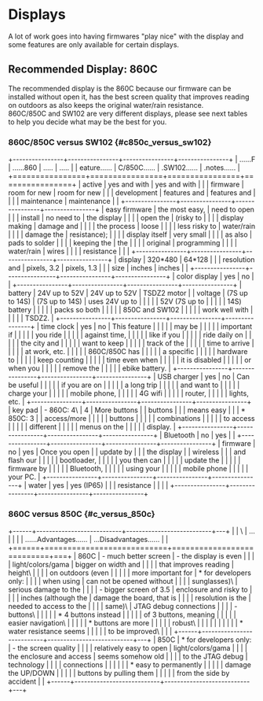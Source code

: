 # Displays

A lot of work goes into having firmwares "play nice" with the display and some features are only available for certain displays.

## Recommended Display: 860C

The recommended display is the 860C because our firmware can
be installed without open it, has the best screen quality that improves
reading on outdoors as also keeps the original water/rain resistance.\
860C/850C and SW102 are very different displays, please see next tables
to help you decide what may be the best for you.

### 860C/850C versus SW102 {#c850c_versus_sw102}

+----------------+----------------+----------------+----------------+
| \...\...F      | \...\...860    | \...\..        | \...\..        |
| eature\...\... | C/850C\...\... | .SW102\...\... | .notes\...\... |
+================+================+================+================+
| active         | yes and with   | yes and with   |                |
| firmware       | room for new   | room for new   |                |
| development    | features and   | features and   |                |
|                | maintenance    | maintenance    |                |
+----------------+----------------+----------------+----------------+
| easy firmware  | the most easy, | need to open   |                |
| install        | no need to     | the display    |                |
|                | open the       | (risky to      |                |
|                | display making | damage and     |                |
|                | the process    | loose          |                |
|                | less risky to  | water/rain     |                |
|                | damage the     | resistance);   |                |
|                | display itself | very small     |                |
|                | as also        | pads to solder |                |
|                | keeping the    | the            |                |
|                | original       | programming    |                |
|                | water/rain     | wires          |                |
|                | resistance     |                |                |
+----------------+----------------+----------------+----------------+
| display        | 320\*480       | 64\*128        |                |
| resolution and | pixels, 3.2    | pixels, 1.3    |                |
| size           | inches         | inches         |                |
+----------------+----------------+----------------+----------------+
| color display  | yes            | no             |                |
+----------------+----------------+----------------+----------------+
| battery        | 24V up to 52V  | 24V up to 52V  | TSDZ2 motor    |
| voltage        | (7S up to 14S) | (7S up to 14S) | uses 24V up to |
|                |                |                | 52V (7S up to  |
|                |                |                | 14S) battery   |
|                |                |                | packs so both  |
|                |                |                | 850C and SW102 |
|                |                |                | work well with |
|                |                |                | TSDZ2.         |
+----------------+----------------+----------------+----------------+
| time clock     | yes            | no             | This feature   |
|                |                |                | may be         |
|                |                |                | important if   |
|                |                |                | you ride       |
|                |                |                | against time,  |
|                |                |                | like if you    |
|                |                |                | ride daily on  |
|                |                |                | the city and   |
|                |                |                | want to keep   |
|                |                |                | track of the   |
|                |                |                | time to arrive |
|                |                |                | at work, etc.  |
|                |                |                | 860C/850C has  |
|                |                |                | a specific     |
|                |                |                | hardware to    |
|                |                |                | keep counting  |
|                |                |                | time even when |
|                |                |                | it is disabled |
|                |                |                | or when you    |
|                |                |                | remove the     |
|                |                |                | ebike battery. |
+----------------+----------------+----------------+----------------+
| USB charger    | yes            | no             | Can be useful  |
|                |                |                | if you are on  |
|                |                |                | a long trip    |
|                |                |                | and want to    |
|                |                |                | charge your    |
|                |                |                | mobile phone,  |
|                |                |                | 4G wifi        |
|                |                |                | router,        |
|                |                |                | lights, etc.   |
+----------------+----------------+----------------+----------------+
| key pad        | -   860C: 4\   | 4              | More buttons   |
| buttons        |                |                | means easy     |
|                | \* 850C: 3     |                | access/more    |
|                |                |                | buttons        |
|                |                |                | combinations   |
|                |                |                | to access      |
|                |                |                | different      |
|                |                |                | menus on the   |
|                |                |                | display.       |
+----------------+----------------+----------------+----------------+
| Bluetooth      | no             | yes            |                |
+----------------+----------------+----------------+----------------+
| firmware       | no             | yes            | Once you open  |
| update by      |                |                | the display    |
| wireless       |                |                | and flash our  |
|                |                |                | bootloader,    |
|                |                |                | you then can   |
|                |                |                | update the     |
|                |                |                | firmware by    |
|                |                |                | Bluetooth,     |
|                |                |                | using your     |
|                |                |                | mobile phone   |
|                |                |                | your PC.       |
+----------------+----------------+----------------+----------------+
| water          | yes            | yes (IP65)     |                |
| resistance     |                |                |                |
+----------------+----------------+----------------+----------------+

### 860C versus 850C {#c_versus_850c}

+------+---------------------------+---------------------------+---+
|      | \                         | \...                      |   |
|      | ...\...Advantages\...\... | \...Disadvantages\...\... |   |
+======+===========================+===========================+===+
| 860C | -   much better screen    | -   the display is even   |   |
|      |     light/colors/gama     |     bigger on width and   |   |
|      |     that improves reading |     height\               |   |
|      |     on outdoors (even     |                           |   |
|      |     more important for    | \* for developers only:   |   |
|      |     when using            | can not be opened without |   |
|      |     sunglasses)\          | serious damage to the     |   |
|      | -   bigger screen of 3.5  | enclosure and risky to    |   |
|      |     inches (although the  | damage the board, that is |   |
|      |     resolution is the     | needed to access to the   |   |
|      |     same)\                | JTAG debug connections    |   |
|      | -   buttons\              |                           |   |
|      |     \* 4 buttons instead  |                           |   |
|      |     of 3 buttons, meaning |                           |   |
|      |     easier navigation\    |                           |   |
|      |     \* buttons are more   |                           |   |
|      |     robust\               |                           |   |
|      |                           |                           |   |
|      | \* water resistance seems |                           |   |
|      | to be improved\           |                           |   |
+------+---------------------------+---------------------------+---+
| 850C | \* for developers only:   | -   the screen quality    |   |
|      | relatively easy to open   |     light/colors/gama     |   |
|      | the enclosure and access  |     seems somehow old     |   |
|      | to the JTAG debug         |     technology            |   |
|      | connections               |                           |   |
|      |                           | \* easy to permanently    |   |
|      |                           | damage the UP/DOWN        |   |
|      |                           | buttons by pulling them   |   |
|      |                           | from the side by accident |   |
+------+---------------------------+---------------------------+---+
